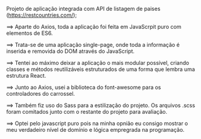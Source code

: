 Projeto de aplicação integrada com API de listagem de paises (https://restcountries.com/);

==> Aparte do Axios, toda a aplicação foi feita em JavaScrpit puro com elementos de ES6.

==> Trata-se de uma aplicação single-page, onde toda a informação é inserida e removida do DOM através do JavaScript.

==> Tentei ao máximo deixar a aplicação o mais modular possível, criando classes e métodos reutilizáveis estruturados de uma forma que lembra uma estrutura React.

==> Junto ao Axios, usei a biblioteca do font-awesome para os controladores do carrossel.

==> Também fiz uso do Sass para a estilização do projeto. Os arquivos .scss foram comitados junto com o restante do projeto para avaliação.

==> Optei pelo javascript puro pois na minha opnião eu consigo mostrar o meu verdadeiro nível de domínio e lógica empregrada na programação.     